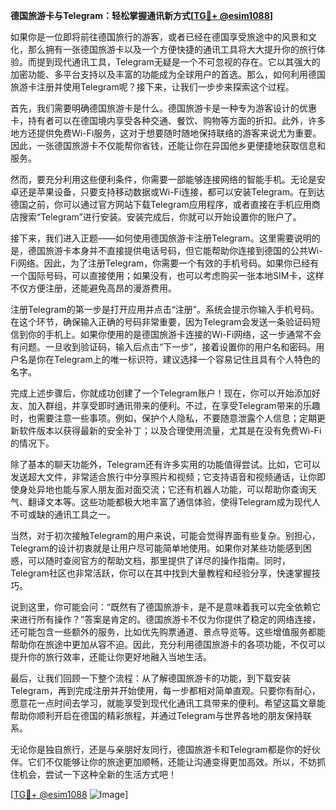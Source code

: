 **德国旅游卡与Telegram：轻松掌握通讯新方式[[TG💪+ @esim1088](https://t.me/s/esim1088)]**

如果你是一位即将前往德国旅行的游客，或者已经在德国享受旅途中的风景和文化，那么拥有一张德国旅游卡以及一个方便快捷的通讯工具将大大提升你的旅行体验。而提到现代通讯工具，Telegram无疑是一个不可忽视的存在。它以其强大的加密功能、多平台支持以及丰富的功能成为全球用户的首选。那么，如何利用德国旅游卡注册并使用Telegram呢？接下来，让我们一步步来探索这个过程。

首先，我们需要明确德国旅游卡是什么。德国旅游卡是一种专为游客设计的优惠卡，持有者可以在德国境内享受各种交通、餐饮、购物等方面的折扣。此外，许多地方还提供免费Wi-Fi服务，这对于想要随时随地保持联络的游客来说尤为重要。因此，一张德国旅游卡不仅能帮你省钱，还能让你在异国他乡更便捷地获取信息和服务。

然而，要充分利用这些便利条件，你需要一部能够连接网络的智能手机。无论是安卓还是苹果设备，只要支持移动数据或Wi-Fi连接，都可以安装Telegram。在到达德国之前，你可以通过官方网站下载Telegram应用程序，或者直接在手机应用商店搜索“Telegram”进行安装。安装完成后，你就可以开始设置你的账户了。

接下来，我们进入正题——如何使用德国旅游卡注册Telegram。这里需要说明的是，德国旅游卡本身并不直接提供电话号码，但它能帮助你连接到德国的公共Wi-Fi网络。因此，为了注册Telegram，你需要一个有效的手机号码。如果你已经有一个国际号码，可以直接使用；如果没有，也可以考虑购买一张本地SIM卡，这样不仅方便注册，还能避免高昂的漫游费用。

注册Telegram的第一步是打开应用并点击“注册”。系统会提示你输入手机号码。在这个环节，确保输入正确的号码非常重要，因为Telegram会发送一条验证码短信到你的手机上。如果你使用的是德国旅游卡连接的Wi-Fi网络，这一步通常不会有问题。一旦收到验证码，输入后点击“下一步”，接着设置你的用户名和密码。用户名是你在Telegram上的唯一标识符，建议选择一个容易记住且具有个人特色的名字。

完成上述步骤后，你就成功创建了一个Telegram账户！现在，你可以开始添加好友、加入群组，并享受即时通讯带来的便利。不过，在享受Telegram带来的乐趣时，也需要注意一些事项。例如，保护个人隐私，不要随意泄露个人信息；定期更新软件版本以获得最新的安全补丁；以及合理使用流量，尤其是在没有免费Wi-Fi的情况下。

除了基本的聊天功能外，Telegram还有许多实用的功能值得尝试。比如，它可以发送超大文件，非常适合旅行中分享照片和视频；它支持语音和视频通话，让你即使身处异地也能与家人朋友面对面交流；它还有机器人功能，可以帮助你查询天气、翻译文本等。这些功能都极大地丰富了通信体验，使得Telegram成为现代人不可或缺的通讯工具之一。

当然，对于初次接触Telegram的用户来说，可能会觉得界面有些复杂。别担心，Telegram的设计初衷就是让用户尽可能简单地使用。如果你对某些功能感到困惑，可以随时查阅官方的帮助文档，那里提供了详尽的操作指南。同时，Telegram社区也非常活跃，你可以在其中找到大量教程和经验分享，快速掌握技巧。

说到这里，你可能会问：“既然有了德国旅游卡，是不是意味着我可以完全依赖它来进行所有操作？”答案是肯定的。德国旅游卡不仅为你提供了稳定的网络连接，还可能包含一些额外的服务，比如优先购票通道、景点导览等。这些增值服务都能帮助你在旅途中更加从容不迫。因此，充分利用德国旅游卡的各项功能，不仅可以提升你的旅行效率，还能让你更好地融入当地生活。

最后，让我们回顾一下整个流程：从了解德国旅游卡的功能，到下载安装Telegram，再到完成注册并开始使用，每一步都相对简单直观。只要你有耐心，愿意花一点时间去学习，就能享受到现代化通讯工具带来的便利。希望这篇文章能帮助你顺利开启在德国的精彩旅程，并通过Telegram与世界各地的朋友保持联系。

无论你是独自旅行，还是与亲朋好友同行，德国旅游卡和Telegram都是你的好伙伴。它们不仅能够让你的旅途更加顺畅，还能让沟通变得更加高效。所以，不妨抓住机会，尝试一下这种全新的生活方式吧！

[[TG💪+ @esim1088](https://t.me/s/esim1088) ![Image](https://i.postimg.cc/4NQfJmqS/Snipaste-2025-05-13-00-14-12.png)]